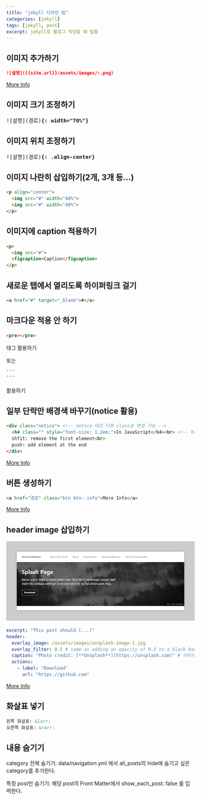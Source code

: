 ```yaml
---
title: "jekyll 디자인 팁"
categories: [jekyll]
tags: [jekyll, post]
excerpt: jekyll로 블로그 작성할 때 팁들
---
```


## 이미지 추가하기

```markdown
![설명]({{site.url}}/assets/images/~.png)
```
<a href="https://mmistakes.github.io/minimal-mistakes/docs/helpers/#figure" class="btn btn--info">More Info</a>

## 이미지 크기 조정하기

<pre>![설명](경로)<strong>{: width="70%"}</strong></pre>

## 이미지 위치 조정하기

<pre>![설명](경로)<strong>{: .align-center}</strong></pre>

## 이미지 나란히 삽입하기(2개, 3개 등...)

```html
<p align="center">
  <img src="#" width="40%">
  <img src="#" width="40%">
</p>
```

## 이미지에 caption 적용하기

```html
<p> 
  <img src="#">
  <figcaption>Caption</figcaption>
</p>
```

## 새로운 탭에서 열리도록 하이퍼링크 걸기

```html
<a href="#" target="_blank">#</a>
```

## 마크다운 적용 안 하기
```html
<pre></pre>
```
태그 활용하기

또는 

<pre>
```
```
</pre>
활용하기

## 일부 단락만 배경색 바꾸기(notice 활용)

```html
<div class="notice"> <!-- notice 대신 다른 class로 변경 가능 -->
  <h4 class="" style="font-size: 1.2em;">In JavaScript</h4><br> <!-- h4 태그만 제대로 작동함 -->
  shfit: remove the first element<br>
  push: add element at the end
</div>
```
<a href="https://mmistakes.github.io/minimal-mistakes/docs/utility-classes/#notices" class="btn btn--info">More Info</a>

## 버튼 생성하기

```html
<a href="경로" class="btn btn--info">More Info</a>
```
<a href="https://mmistakes.github.io/minimal-mistakes/docs/utility-classes/#buttons" class="btn btn--info">More Info</a>


## header image 삽입하기
![example image](\assets\images\2025-06-25-jekyll-remainder\mm-header-overlay-black-filter.jpg)
```yaml
excerpt: "This post should [...]"
header:
  overlay_image: /assets/images/unsplash-image-1.jpg
  overlay_filter: 0.5 # same as adding an opacity of 0.5 to a black background
  caption: "Photo credit: [**Unsplash**](https://unsplash.com)" # 이미지 우측 하단에 표시됨
  actions:
    - label: "Download"
      url: "https://github.com"
```
<a href="https://mmistakes.github.io/minimal-mistakes/docs/layouts/#header-overlay" class="btn btn--info">More Info</a>

## 화살표 넣기

```markdown
왼쪽 화살표: &larr;
오른쪽 화살표: &rarr;
```

## 내용 숨기기

category 전체 숨기기: data/navigation.yml 에서 all_posts의 hide에 숨기고 싶은 category를 추가한다.

특정 post만 숨기기: 해당 post의 Front Matter에서 show_each_post: false 를 입력한다.
